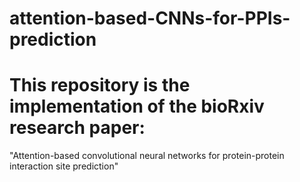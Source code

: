 # attention-based-CNNs-for-PPIs-prediction
# This repository is the implementation of the bioRxiv research paper:
"Attention-based convolutional neural networks for protein-protein interaction site prediction"
